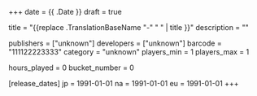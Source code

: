 +++
date = {{ .Date }}
draft = true

title = "{{replace .TranslationBaseName "-" " " | title }}"
description = ""

publishers = ["unknown"]
developers = ["unknown"]
barcode = "111122223333"
category = "unknown"
players_min = 1
players_max = 1

hours_played = 0
bucket_number = 0

[release_dates]
	jp = 1991-01-01
	na = 1991-01-01
	eu = 1991-01-01
+++